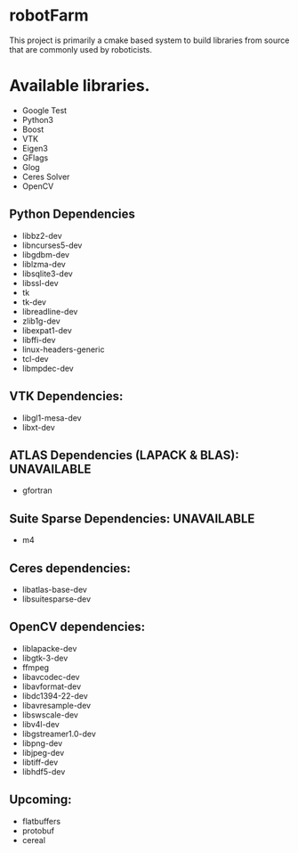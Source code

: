 # robotFarm
This project is primarily a cmake based system to build libraries from source that are commonly used by roboticists.

# Available libraries.
* Google Test
* Python3
* Boost
* VTK
* Eigen3
* GFlags
* Glog
* Ceres Solver
* OpenCV

## Python Dependencies
* libbz2-dev
* libncurses5-dev
* libgdbm-dev
* liblzma-dev
* libsqlite3-dev
* libssl-dev
* tk 
* tk-dev
* libreadline-dev
* zlib1g-dev
* libexpat1-dev
* libffi-dev
* linux-headers-generic
* tcl-dev
* libmpdec-dev

## VTK Dependencies:
* libgl1-mesa-dev
* libxt-dev

## ATLAS Dependencies (LAPACK & BLAS): UNAVAILABLE
* gfortran

## Suite Sparse Dependencies: UNAVAILABLE
* m4

## Ceres dependencies:
* libatlas-base-dev
* libsuitesparse-dev

## OpenCV dependencies:
* liblapacke-dev
* libgtk-3-dev
* ffmpeg
* libavcodec-dev
* libavformat-dev
* libdc1394-22-dev
* libavresample-dev
* libswscale-dev
* libv4l-dev
* libgstreamer1.0-dev
* libpng-dev
* libjpeg-dev
* libtiff-dev
* libhdf5-dev

## Upcoming:
* flatbuffers
* protobuf
* cereal
